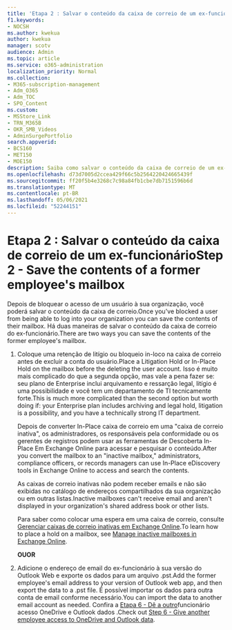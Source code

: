 ```yaml
---
title: 'Etapa 2 : Salvar o conteúdo da caixa de correio de um ex-funcionário'
f1.keywords:
- NOCSH
ms.author: kwekua
author: kwekua
manager: scotv
audience: Admin
ms.topic: article
ms.service: o365-administration
localization_priority: Normal
ms.collection:
- M365-subscription-management
- Adm_O365
- Adm_TOC
- SPO_Content
ms.custom:
- MSStore_Link
- TRN_M365B
- OKR_SMB_Videos
- AdminSurgePortfolio
search.appverid:
- BCS160
- MET150
- MOE150
description: Saiba como salvar o conteúdo da caixa de correio de um ex-funcionário.
ms.openlocfilehash: d73d7005d2ccea429f66c5b2564220424665439f
ms.sourcegitcommit: ff20f5b4e3268c7c98a84fb1cbe7db7151596b6d
ms.translationtype: MT
ms.contentlocale: pt-BR
ms.lasthandoff: 05/06/2021
ms.locfileid: "52244151"
---
```

# <a name="step-2---save-the-contents-of-a-former-employees-mailbox"></a><span data-ttu-id="27937-103">Etapa 2 : Salvar o conteúdo da caixa de correio de um ex-funcionário</span><span class="sxs-lookup"><span data-stu-id="27937-103">Step 2 - Save the contents of a former employee's mailbox</span></span>

<span data-ttu-id="27937-104">Depois de bloquear o acesso de um usuário à sua organização, você poderá salvar o conteúdo da caixa de correio.</span><span class="sxs-lookup"><span data-stu-id="27937-104">Once you've blocked a user from being able to log into your organization you can save the contents of their mailbox.</span></span> <span data-ttu-id="27937-105">Há duas maneiras de salvar o conteúdo da caixa de correio do ex-funcionário.</span><span class="sxs-lookup"><span data-stu-id="27937-105">There are two ways you can save the contents of the former employee's mailbox.</span></span>
  
1. <span data-ttu-id="27937-106">Coloque uma retenção de litígio ou bloqueio in-loco na caixa de correio antes de excluir a conta do usuário.</span><span class="sxs-lookup"><span data-stu-id="27937-106">Place a Litigation Hold or In-Place Hold on the mailbox before the deleting the user account.</span></span> <span data-ttu-id="27937-107">Isso é muito mais complicado do que a segunda opção, mas vale a pena fazer se: seu plano de Enterprise inclui arquivamento e ressarção legal, litígio é uma possibilidade e você tem um departamento de TI tecnicamente forte.</span><span class="sxs-lookup"><span data-stu-id="27937-107">This is much more complicated than the second option but worth doing if: your Enterprise plan includes archiving and legal hold, litigation is a possibility, and you have a technically strong IT department.</span></span>

    <span data-ttu-id="27937-108">Depois de converter In-Place caixa de correio em uma "caixa de correio inativa", os administradores, os responsáveis pela conformidade ou os gerentes de registros podem usar as ferramentas de Descoberta In-Place Em Exchange Online para acessar e pesquisar o conteúdo.</span><span class="sxs-lookup"><span data-stu-id="27937-108">After you convert the mailbox to an "inactive mailbox," administrators, compliance officers, or records managers can use In-Place eDiscovery tools in Exchange Online to access and search the contents.</span></span>

    <span data-ttu-id="27937-109">As caixas de correio inativas não podem receber emails e não são exibidas no catálogo de endereços compartilhados da sua organização ou em outras listas.</span><span class="sxs-lookup"><span data-stu-id="27937-109">Inactive mailboxes can't receive email and aren't displayed in your organization's shared address book or other lists.</span></span>

    <span data-ttu-id="27937-110">Para saber como colocar uma espera em uma caixa de correio, consulte [Gerenciar caixas de correio inativas em Exchange Online](../../compliance/create-and-manage-inactive-mailboxes.md).</span><span class="sxs-lookup"><span data-stu-id="27937-110">To learn how to place a hold on a mailbox, see [Manage inactive mailboxes in Exchange Online](../../compliance/create-and-manage-inactive-mailboxes.md).</span></span>

    <span data-ttu-id="27937-111">**OU**</span><span class="sxs-lookup"><span data-stu-id="27937-111">**OR**</span></span>

2. <span data-ttu-id="27937-112">Adicione o endereço de email do ex-funcionário à sua versão do Outlook Web e exporte os dados para um arquivo .pst.</span><span class="sxs-lookup"><span data-stu-id="27937-112">Add the former employee's email address to your version of Outlook web app, and then export the data to a .pst file.</span></span> <span data-ttu-id="27937-113">É possível importar os dados para outra conta de email conforme necessário.</span><span class="sxs-lookup"><span data-stu-id="27937-113">You can import the data to another email account as needed.</span></span> <span data-ttu-id="27937-114">Confira a [Etapa 6 - Dê a outro](remove-former-employee-step-6.md)funcionário acesso OneDrive e Outlook dados .</span><span class="sxs-lookup"><span data-stu-id="27937-114">Check out [Step 6 - Give another employee access to OneDrive and Outlook data](remove-former-employee-step-6.md).</span></span>
